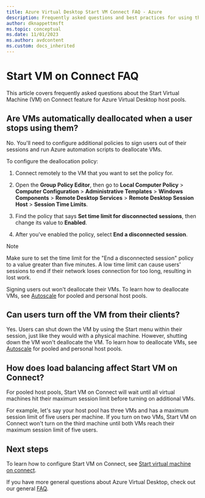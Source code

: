 ```yaml
---
title: Azure Virtual Desktop Start VM Connect FAQ - Azure
description: Frequently asked questions and best practices for using the Start VM on Connect feature.
author: dknappettmsft
ms.topic: conceptual
ms.date: 11/01/2023
ms.author: avdcontent
ms.custom: docs_inherited
---
```

# Start VM on Connect FAQ

This article covers frequently asked questions about the Start Virtual Machine (VM) on Connect feature for Azure Virtual Desktop host pools.

## Are VMs automatically deallocated when a user stops using them?

No. You'll need to configure additional policies to sign users out of their sessions and run Azure automation scripts to deallocate VMs.

To configure the deallocation policy:

1. Connect remotely to the VM that you want to set the policy for.

2. Open the **Group Policy Editor**, then go to **Local Computer Policy** > **Computer Configuration** > **Administrative Templates** > **Windows Components** > **Remote Desktop Services** > **Remote Desktop Session Host** > **Session Time Limits**.

3. Find the policy that says **Set time limit for disconnected sessions**, then change its value to **Enabled**.

4. After you've enabled the policy, select **End a disconnected session**.

>[!NOTE]
>Make sure to set the time limit for the "End a disconnected session" policy to a value greater than five minutes. A low time limit can cause users' sessions to end if their network loses connection for too long, resulting in lost work.

Signing users out won't deallocate their VMs. To learn how to deallocate VMs, see [Autoscale](autoscale-scaling-plan.md) for pooled and personal host pools.

## Can users turn off the VM from their clients?

Yes. Users can shut down the VM by using the Start menu within their session, just like they would with a physical machine. However, shutting down the VM won't deallocate the VM. To learn how to deallocate VMs, see [Autoscale](autoscale-scaling-plan.md) for pooled and personal host pools.

## How does load balancing affect Start VM on Connect?

For pooled host pools, Start VM on Connect will wait until all virtual machines hit their maximum session limit before turning on additional VMs.

For example, let's say your host pool has three VMs and has a maximum session limit of five users per machine. If you turn on two VMs, Start VM on Connect won't turn on the third machine until both VMs reach their maximum session limit of five users.

## Next steps

To learn how to configure Start VM on Connect, see [Start virtual machine on connect](start-virtual-machine-connect.md).

If you have more general questions about Azure Virtual Desktop, check out our general [FAQ](faq.yml).
